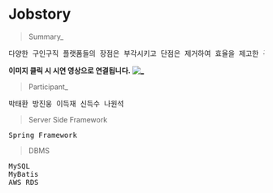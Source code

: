 # Jobstory

> Summary_
<pre>
다양한 구인구직 플랫폼들의 장점은 부각시키고 단점은 제거하여 효율을 제고한 구인구직 사이트
</pre>

**이미지 클릭 시 시연 영상으로 연결됩니다.**
[![_](https://user-images.githubusercontent.com/43169472/50580182-eca6a580-0e8e-11e9-8f71-529abe5099d8.PNG)](https://www.youtube.com/watch?v=1LxRe6rdy_c&t=20s)

> Participant_
<pre>
박태환 방진웅 이득재 신득수 나원석
</pre>

> Server Side Framework
<pre>
Spring Framework
</pre>

> DBMS
<pre>
MySQL
MyBatis 
AWS RDS
</pre>  
  




